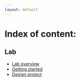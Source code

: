 ```yaml
---
layout: default
---
```


# Index of content:


## Lab
- [Lab overview](/lab/lab-overview)
- [Getting started](/lab/getting-started)
- [Design project](/lab/design-project)
